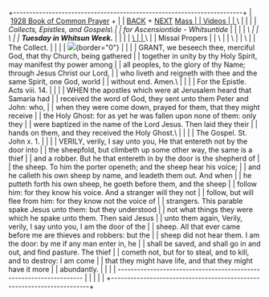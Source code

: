 +-----------------------------------------------------------------------+
|  [1928 Book of Common Prayer](../index.html) +                        |
| [BACK](whitsunmonday.html) + [NEXT](Trinity.html) [Mass               |
| Videos                                                                |
| ](http://www.episcopalnet.org/DBS/Sedona/Sacraments/MassStream.html)\ |
|                                                                       |
| *Collects, Epistles, and Gospels\                                     |
| for Ascensiontide - Whitsuntide*                                      |
|                                                                       |
| *\                                                                    |
| \                                                                     |
| **Tuesday in Whitsun Week.***                                         |
|                                                                       |
| [\                                                                    |
| ](EasterMP.html)[](../readings/Whitsuntide.html#anchor505988)\        |
| Missal Propers                                                        |
| [](http://www.episcopalnet.org/DBS/DOR.html#anchor1129459)\           |
| \                                                                     |
| \                                                                     |
| The Collect.                                                          |
|                                                                       |
| ![](http://stats.superstats.com/b/ss/DAVIDMCMANNES/1){border="0"}     |
|                                                                       |
| GRANT, we beseech thee, merciful God, that thy Church, being gathered |
| together in unity by thy Holy Spirit, may manifest thy power among    |
| all peoples, to the glory of thy Name; through Jesus Christ our Lord, |
| who liveth and reigneth with thee and the same Spirit, one God, world |
| without end. Amen.\                                                   |
|                                                                       |
| For the Epistle. Acts viii. 14.                                       |
|                                                                       |
| WHEN the apostles which were at Jerusalem heard that Samaria had      |
| received the word of God, they sent unto them Peter and John: who,    |
| when they were come down, prayed for them, that they might receive    |
| the Holy Ghost: for as yet he was fallen upon none of them: only they |
| were baptized in the name of the Lord Jesus. Then laid they their     |
| hands on them, and they received the Holy Ghost.\                     |
|                                                                       |
| The Gospel. St. John x. 1.                                            |
|                                                                       |
| VERILY, verily, I say unto you, He that entereth not by the door into |
| the sheepfold, but climbeth up some other way, the same is a thief    |
| and a robber. But he that entereth in by the door is the shepherd of  |
| the sheep. To him the porter openeth; and the sheep hear his voice;   |
| and he calleth his own sheep by name, and leadeth them out. And when  |
| he putteth forth his own sheep, he goeth before them, and the sheep   |
| follow him: for they know his voice. And a stranger will they not     |
| follow, but will flee from him: for they know not the voice of        |
| strangers. This parable spake Jesus unto them: but they understood    |
| not what things they were which he spake unto them. Then said Jesus   |
| unto them again, Verily, verily, I say unto you, I am the door of the |
| sheep. All that ever came before me are thieves and robbers: but the  |
| sheep did not hear them. I am the door: by me if any man enter in, he |
| shall be saved, and shall go in and out, and find pasture. The thief  |
| cometh not, but for to steal, and to kill, and to destroy: I am come  |
| that they might have life, and that they might have it more           |
| abundantly.                                                           |
|                                                                       |
| -------------------------------------------------------------------   |
|                                                                       |
| [](http://www.episcopalnet.org/DBS/DOR.html)                          |
+-----------------------------------------------------------------------+
